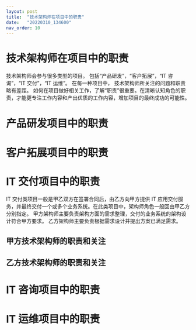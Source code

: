 ```yaml
---
layout: post
title:  "技术架构师在项目中的职责"
date:   "20220310_134600"
nav_order: 10
---
```


技术架构师在项目中的职责
=====

技术架构师会参与很多类型的项目。 包括“产品研发”，“客户拓展”，“IT 咨询”，“IT 交付”，“IT 运维”。 在每一种项目中， 技术架构师所关注的问题和职责略有差距。 如何在项目做好相关工作，了解“职责”很重要。在清晰认知角色的职责，才能更专注工作内容和产出优质的工作内容，增加项目的最终成功的可能性。

# 产品研发项目中的职责

# 客户拓展项目中的职责

# IT 交付项目中的职责

IT 交付类项目一般是甲乙双方在签署合同后，由乙方向甲方提供 IT 应用交付服务，并最终交付一个或多个业务系统。在此类项目中，架构师角色一般回由甲乙方分别指定。 甲方架构师主要负责架构方面的需求整理，交付的业务系统的架构设计符合甲方要求。 乙方架构师主要负责根据需求设计并提出方案已满足需求。

## 甲方技术架构师的职责和关注

## 乙方技术架构师的职责和关注

# IT 咨询项目中的职责

# IT 运维项目中的职责
